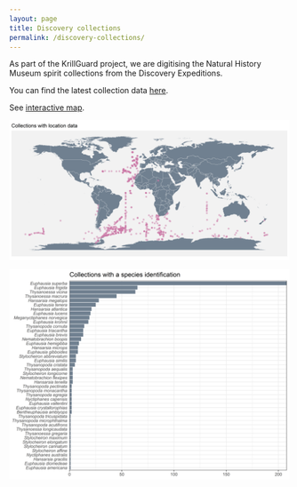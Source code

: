 ```yaml
---
layout: page
title: Discovery collections
permalink: /discovery-collections/
---
```


As part of the KrillGuard project, we are digitising the Natural History Museum spirit collections from the Discovery Expeditions. 

You can find the latest collection data [here](https://github.com/o-william-white/o-william-white.github.io/tree/main/data).  

See [interactive map](https://krillguard.streamlit.app/#krill-station-data-discovery-expeditions).

![map](images/map.png)

![map](images/species.png)
